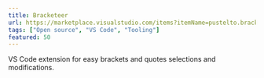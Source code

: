 ```yaml
---
title: Bracketeer
url: https://marketplace.visualstudio.com/items?itemName=pustelto.bracketeer
tags: ["Open source", "VS Code", "Tooling"]
featured: 50
---
```


VS Code extension for easy brackets and quotes selections and modifications.
